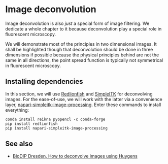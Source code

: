 # Image deconvolution
Image deconvolution is also _just_ a special form of image filtering. We dedicate a whole chapter to it because deconvolution play a special role in fluorescent microscopy.

We will demonstrate most of the principles in two dimensional images. It shall be highlighted though that deconvolution should be done in three dimensions if possible because the physical principles behind are not the same in all directions, the point spread function is typically not symmetrical in fluorescent microscopy.

## Installing dependencies

In this section, we will use [Redlionfish](https://github.com/rosalindfranklininstitute/RedLionfish) and [SimpleITK](https://simpleitk.readthedocs.io/) for deconvolving images. For the ease-of-use, we will work with the latter via a convenience layer, [napari-simpleitk-image-processing](https://github.com/haesleinhuepf/napari-simpleitk-image-processing). Enter these commands to install everything:

```
conda install reikna pyopencl -c conda-forge
pip install redlionfish
pip install napari-simpleitk-image-processing
```

## See also
* [BioDIP Dresden, How to deconvolve images using Huygens](https://www.biodip.de/wiki/How_to_deconvolve_images_using_Huygens)



